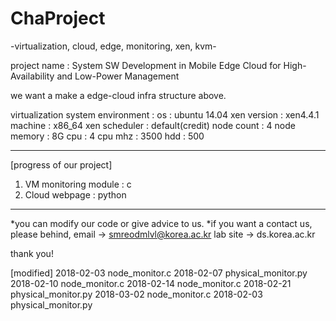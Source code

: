 # ChaProject
-virtualization, cloud, edge, monitoring, xen, kvm-


project name : System SW Development in Mobile Edge Cloud for High-Availability and Low-Power Management

we want a make a edge-cloud infra structure above.

virtualization system environment : 
os : ubuntu 14.04
xen version : xen4.4.1
machine : x86_64
xen scheduler : default(credit)
node count : 4
node memory : 8G
cpu : 4
cpu mhz : 3500
hdd : 500


----------------------------
[progress of our project]

1. VM monitoring module : c
2. Cloud webpage : python
----------------------------

*you can modify our code or give advice to us.
*if you want a contact us, please behind,
email -> smreodmlvl@korea.ac.kr
lab site -> ds.korea.ac.kr 

thank you!

[modified]
2018-02-03 node_monitor.c
2018-02-07 physical_monitor.py
2018-02-10 node_monitor.c
2018-02-14 node_monitor.c
2018-02-21 physical_monitor.py
2018-03-02 node_monitor.c
2018-02-03 physical_monitor.py
